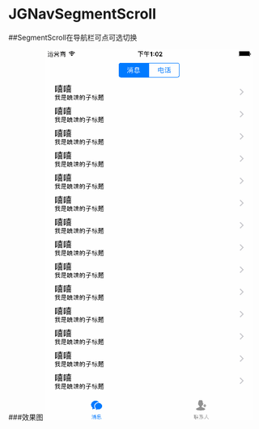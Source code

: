 # JGNavSegmentScroll
##SegmentScroll在导航栏可点可选切换

###效果图
![Mou icon](https://github.com/mengzhihun6/JGNavSegmentScroll/blob/master/JGNavSegmentScroll.gif)
